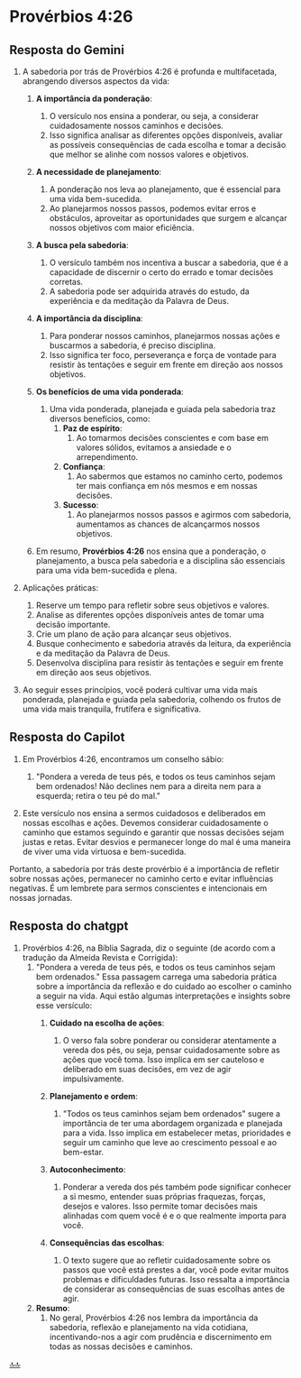 <div class="header" id="myHeader">
  <div class="navbar" w3-include-html="/menu.inc"> </div>
</div>
<div class="title"><script> document.write(document.title);</script></div>  
<main>

<span id="topo"><span>

# Provérbios 4:26

## **Resposta do Gemini**

1. A sabedoria por trás de Provérbios 4:26 é profunda e multifacetada, abrangendo diversos aspectos da vida:
   1. **A importância da ponderação**:
      1. O versículo nos ensina a ponderar, ou seja, a considerar cuidadosamente nossos caminhos e decisões.
      2. Isso significa analisar as diferentes opções disponíveis, avaliar as possíveis consequências de cada escolha e tomar a decisão que melhor se alinhe com nossos valores e objetivos.

   2. **A necessidade de planejamento**:
      1. A ponderação nos leva ao planejamento, que é essencial para uma vida bem-sucedida.
      2. Ao planejarmos nossos passos, podemos evitar erros e obstáculos, aproveitar as oportunidades que surgem e alcançar nossos objetivos com maior eficiência.

   3. **A busca pela sabedoria**:
      1. O versículo também nos incentiva a buscar a sabedoria, que é a capacidade de discernir o certo do errado e tomar decisões corretas.
      2. A sabedoria pode ser adquirida através do estudo, da experiência e da meditação da Palavra de Deus.

   4. **A importância da disciplina**:
      1. Para ponderar nossos caminhos, planejarmos nossas ações e buscarmos a sabedoria, é preciso disciplina.
      2. Isso significa ter foco, perseverança e força de vontade para resistir às tentações e seguir em frente em direção aos nossos objetivos.

   5. **Os benefícios de uma vida ponderada**:
      1. Uma vida ponderada, planejada e guiada pela sabedoria traz diversos benefícios, como:
         1. **Paz de espírito**: 
            1. Ao tomarmos decisões conscientes e com base em valores sólidos, evitamos a ansiedade e o arrependimento.
         2. **Confiança**:
            1. Ao sabermos que estamos no caminho certo, podemos ter mais confiança em nós mesmos e em nossas decisões.
         3. **Sucesso**:
            1. Ao planejarmos nossos passos e agirmos com sabedoria, aumentamos as chances de alcançarmos nossos objetivos.

   6. Em resumo, **Provérbios 4:26** nos ensina que a ponderação, o planejamento, a busca pela sabedoria e a disciplina são essenciais para uma vida bem-sucedida e plena.

2. Aplicações práticas:
   1. Reserve um tempo para refletir sobre seus objetivos e valores.
   2. Analise as diferentes opções disponíveis antes de tomar uma decisão importante.
   3. Crie um plano de ação para alcançar seus objetivos.
   4. Busque conhecimento e sabedoria através da leitura, da experiência e da meditação da Palavra de Deus.
   5. Desenvolva disciplina para resistir às tentações e seguir em frente em direção aos seus objetivos.

3. Ao seguir esses princípios, você poderá cultivar uma vida mais ponderada, planejada e guiada pela sabedoria, colhendo os frutos de uma vida mais tranquila, frutífera e significativa.

## Resposta do Capilot

1. Em Provérbios 4:26, encontramos um conselho sábio:
   1. "Pondera a vereda de teus pés, e todos os teus caminhos sejam bem ordenados! Não declines nem para a direita nem para a esquerda; retira o teu pé do mal."

2. Este versículo nos ensina a sermos cuidadosos e deliberados em nossas escolhas e ações. Devemos considerar cuidadosamente o caminho que estamos seguindo e garantir que nossas decisões sejam justas e retas. Evitar desvios e permanecer longe do mal é uma maneira de viver uma vida virtuosa e bem-sucedida.

Portanto, a sabedoria por trás deste provérbio é a importância de refletir sobre nossas ações, permanecer no caminho certo e evitar influências negativas. É um lembrete para sermos conscientes e intencionais em nossas jornadas.

## Resposta do chatgpt

1. Provérbios 4:26, na Bíblia Sagrada, diz o seguinte (de acordo com a tradução da Almeida Revista e Corrigida):
   1. "Pondera a vereda de teus pés, e todos os teus caminhos sejam bem ordenados." Essa passagem carrega uma sabedoria prática sobre a importância da reflexão e do cuidado ao escolher o caminho a seguir na vida. Aqui estão algumas interpretações e insights sobre esse versículo:
      1. **Cuidado na escolha de ações**:
         1. O verso fala sobre ponderar ou considerar atentamente a vereda dos pés, ou seja, pensar cuidadosamente sobre as ações que você toma. Isso implica em ser cauteloso e deliberado em suas decisões, em vez de agir impulsivamente.

      2. **Planejamento e ordem**:
         1. "Todos os teus caminhos sejam bem ordenados" sugere a importância de ter uma abordagem organizada e planejada para a vida. Isso implica em estabelecer metas, prioridades e seguir um caminho que leve ao crescimento pessoal e ao bem-estar.

      3. **Autoconhecimento**:
         1. Ponderar a vereda dos pés também pode significar conhecer a si mesmo, entender suas próprias fraquezas, forças, desejos e valores. Isso permite tomar decisões mais alinhadas com quem você é e o que realmente importa para você.

      4. **Consequências das escolhas**:
         1. O texto sugere que ao refletir cuidadosamente sobre os passos que você está prestes a dar, você pode evitar muitos problemas e dificuldades futuras. Isso ressalta a importância de considerar as consequências de suas escolhas antes de agir.
   2. **Resumo**:
      1. No geral, Provérbios 4:26 nos lembra da importância da sabedoria, reflexão e planejamento na vida cotidiana, incentivando-nos a agir com prudência e discernimento em todas as nossas decisões e caminhos.

<!-- markdownlint-disable-next-line -->
<script>  includeHTML(); FixHeader(window,"myHeader"); </script>
[🔝🔝](#topo "Retorna ao topo")

